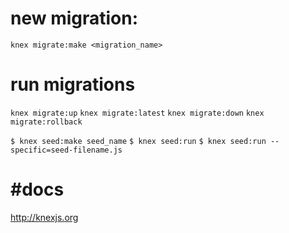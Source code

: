 # new migration:
`knex migrate:make <migration_name>`

# run migrations
`knex migrate:up`
`knex migrate:latest`
`knex migrate:down`
`knex migrate:rollback`

`$ knex seed:make seed_name`
`$ knex seed:run`
`$ knex seed:run --specific=seed-filename.js`

# #docs
http://knexjs.org